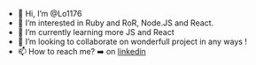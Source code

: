 - 👋  Hi, I’m @Lo1176
- 👀  I’m interested in Ruby and RoR, Node.JS and React.
- 🌱  I’m currently learning more JS and React
- 💞️  I’m looking to collaborate on wonderfull project in any ways !
- 📫  How to reach me? ➡️ on [linkedin](https://www.linkedin.com/in/laurent-binder/)

<!---
Lo1176/Lo1176 is a ✨ special ✨ repository because its `README.md` (this file) appears on your GitHub profile.
You can click the Preview link to take a look at your changes.
--->
